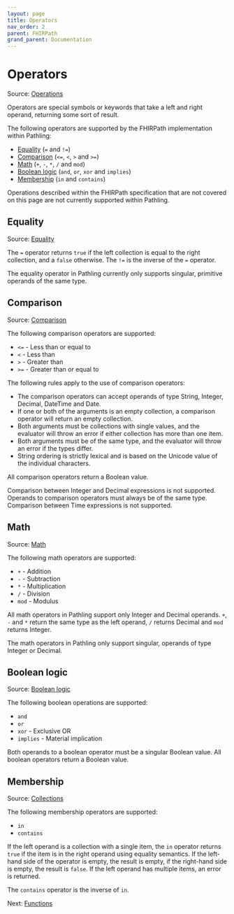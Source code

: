 ```yaml
---
layout: page
title: Operators
nav_order: 2
parent: FHIRPath
grand_parent: Documentation
---
```


# Operators

Source: [Operations](https://hl7.org/fhirpath/2018Sep/index.html#operations)

Operators are special symbols or keywords that take a left and right operand,
returning some sort of result.

The following operators are supported by the FHIRPath implementation within
Pathling:

- [Equality](#equality) (`=` and `!=`)
- [Comparison](#comparison) (`<=`, `<`, `>` and `>=`)
- [Math](#math) (`+`, `-`, `*`, `/` and `mod`)
- [Boolean logic](#boolean-logic) (`and`, `or`, `xor` and `implies`)
- [Membership](#membership) (`in` and `contains`)

<div class="callout warning">Operations described within the FHIRPath specification that are not covered on this page are not currently supported within Pathling.</div>

## Equality

Source: [Equality](https://hl7.org/fhirpath/2018Sep/index.html#equality)

The `=` operator returns `true` if the left collection is equal to the right
collection, and a `false` otherwise. The `!=` is the inverse of the `=`
operator.

<div class="callout warning">The equality operator in Pathling currently only supports singular, primitive operands of the same type.</div>

## Comparison

Source: [Comparison](https://hl7.org/fhirpath/2018Sep/index.html#comparison)

The following comparison operators are supported:

- `<=` - Less than or equal to
- `<` - Less than
- `>` - Greater than
- `>=` - Greater than or equal to

The following rules apply to the use of comparison operators:

- The comparison operators can accept operands of type String, Integer, Decimal,
  DateTime and Date.
- If one or both of the arguments is an empty collection, a comparison operator
  will return an empty collection.
- Both arguments must be collections with single values, and the evaluator will
  throw an error if either collection has more than one item.
- Both arguments must be of the same type, and the evaluator will throw an error
  if the types differ.
- String ordering is strictly lexical and is based on the Unicode value of the
  individual characters.

All comparison operators return a Boolean value.

<div class="callout warning">Comparison between Integer and Decimal expressions is not supported. Operands to comparison operators must always be of the same type.</div>

<div class="callout warning">Comparison between Time expressions is not supported.</div>

## Math

Source: [Math](https://hl7.org/fhirpath/2018Sep/index.html#math)

The following math operators are supported:

- `+` - Addition
- `-` - Subtraction
- `*` - Multiplication
- `/` - Division
- `mod` - Modulus

All math operators in Pathling support only Integer and Decimal operands. `+`,
`-` and `*` return the same type as the left operand, `/` returns Decimal and
`mod` returns Integer.

<div class="callout warning">The math operators in Pathling only support singular, operands of type Integer or Decimal.</div>

## Boolean logic

Source:
[Boolean logic](https://hl7.org/fhirpath/2018Sep/index.html#boolean-logic)

The following boolean operations are supported:

- `and`
- `or`
- `xor` - Exclusive OR
- `implies` - Material implication

Both operands to a boolean operator must be a singular Boolean value. All
boolean operators return a Boolean value.

## Membership

Source: [Collections](https://hl7.org/fhirpath/2018Sep/index.html#collections-2)

The following membership operators are supported:

- `in`
- `contains`

If the left operand is a collection with a single item, the `in` operator
returns `true` if the item is in the right operand using equality semantics. If
the left-hand side of the operator is empty, the result is empty, if the
right-hand side is empty, the result is `false`. If the left operand has
multiple items, an error is returned.

The `contains` operator is the inverse of `in`.

Next: [Functions](./functions.html)
